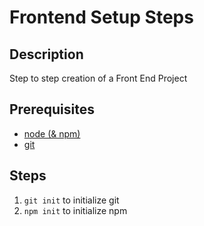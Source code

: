 Frontend Setup Steps
====================

Description
-----------

Step to step creation of a Front End Project

Prerequisites
-------------

 - [node (& npm)](https://nodejs.org/)
 - [git](http://git-scm.com/)

Steps
-----

 1. `git init` to initialize git
 2. `npm init` to initialize npm
